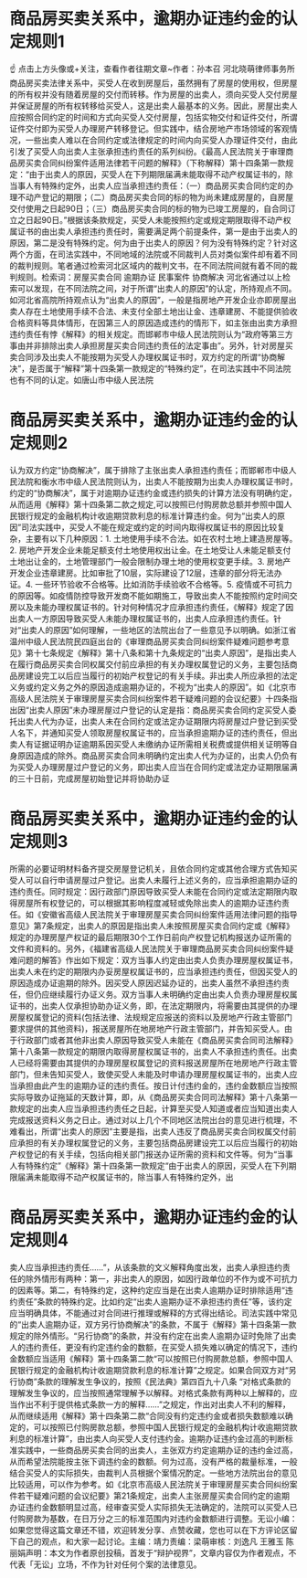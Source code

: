 # 商品房买卖关系中，逾期办证违约金的认定规则1

☝ 点击上方头像或+关注，查看作者往期文章~作者：孙本召 河北晓萌律师事务所商品房买卖法律关系中，买受人在收到房屋后，虽然拥有了房屋的使用权，但房屋的所有权并没有随着房屋的交付而转移。作为房屋的出卖人，须向买受人交付房屋并保证房屋的所有权转移给买受人，这是出卖人最基本的义务。因此，房屋出卖人应按照合同约定的时间和方式向买受人交付房屋，包括实物交付和证件交付，所谓证件交付即为买受人办理房产转移登记。但实践中，结合房地产市场领域的客观情况，一些出卖人难以在合同约定或法律规定的时间内向买受人办理证件交付，由此引发了买受人向出卖人主张承担违约责任的系列纠纷。《最高人民法院关于审理商品房买卖合同纠纷案件适用法律若干问题的解释》（下称解释）第十四条第一款规定：“由于出卖人的原因，买受人在下列期限届满未能取得不动产权属证书的，除当事人有特殊约定外，出卖人应当承担违约责任：（一）商品房买卖合同约定的办理不动产登记的期限；（二）商品房买卖合同的标的物为尚未建成房屋的，自房屋交付使用之日起90日；（三）商品房买卖合同的标的物为已竣工房屋的，自合同订立之日起90日。”根据该条款规定，买受人未能按照约定或规定期限取得不动产权属证书的由出卖人承担违约责任时，需要满足两个前提条件，第一是由于出卖人的原因，第二是没有特殊约定。何为由于出卖人的原因？何为没有特殊约定？针对这两个方面，在司法实践中，不同地域的法院或不同裁判人员对类似案件却有着不同的裁判规则。笔者通过检索河北区域内的裁判文书，在不同法院间就有着不同的裁判规则。检索词：房屋买卖合同 逾期办证  民事案件 协商解决 河北省通过以上检索可以发现，在不同法院之间，对于所谓“出卖人的原因”的认定，所持观点不同。如河北省高院所持观点认为“出卖人的原因”，一般是指房地产开发企业亦即房屋出卖人存在土地使用手续不合法、未支付全部土地出让金、违章建房、不能提供验收合格资料等具体情形，在因第三人的原因造成违约的情形下，如主张由出卖方承担违约责任有悖《解释》的相关规定。而邯郸市中级人民法院则认为“政府等第三方事由并非排除出卖人承担房屋买卖合同违约责任的法定事由”。另外，针对房屋买卖合同涉及出卖人不能按期为买受人办理权属证书时，双方约定的所谓“协商解决”，是否属于“解释”第十四条第一款规定的“特殊约定”，在司法实践中不同法院也有不同的认定。如唐山市中级人民法院

# 商品房买卖关系中，逾期办证违约金的认定规则2

认为双方约定“协商解决”，属于排除了主张出卖人承担违约责任；而邯郸市中级人民法院和衡水市中级人民法院则认为，出卖人不能按期为出卖人办理权属证书时，约定的“协商解决”，属于对逾期办证违约金或违约损失的计算方法没有明确约定，从而适用《解释》第十四条第二款之规定,可以按照已付购房款总额并参照中国人民银行规定的金融机构计收逾期贷款利息的标准计算违约金。何为“出卖人的原因”司法实践中，买受人不能在规定或约定的时间内取得权属证书的原因比较复杂，主要有以下几种原因：1. 土地使用手续不合法。如在农村土地上建造房屋等。2. 房地产开发企业未能足额支付土地使用权出让金。在土地受让人未能足额支付土地出让金的，土地管理部门一般会限制办理土地的使用权变更手续。3. 房地产开发企业违章建房。比如审批了10层，实际建设了12层，违章的部分将无法办证。4. 一些环节验收不合格等。比如消防手续验收不合格等。5. 疫情或不可抗力的原因等。如疫情防控导致开发商不能如期施工，导致出卖人不能按照约定时间交房以及未能办理权属证书的。针对何种情况才应承担违约责任，《解释》规定了因出卖人一方原因导致买受人未能办理权属证书的，出卖人应承担违约责任。针对“出卖人的原因”如何理解，一些地区的法院出台了一些意见予以明确。如浙江省温州中级人民法院民四庭出台的《审理商品房买卖合同纠纷案件疑难问题参考意见》第十七条规定《解释》第十八条和第十九条规定的“出卖人原因”，是指出卖人在履行商品房买卖合同权属交付前应承担的有关办理权属登记的义务，主要包括商品房建设完工以后应当履行的初始产权登记的有关手续。非出卖人所应承担的法定义务或约定义务之外的原因造成逾期办证的，不视为“出卖人的原因”。如《北京市高级人民法院关于审理房屋买卖合同纠纷案件若干疑难问题的会议纪要》十四条指出因“出卖人原因”未办理房屋过户登记的认定是指：商品房买卖合同约定买受人委托出卖人代为办证，出卖人未在合同约定或法定办证期限内将房屋过户登记到买受人名下，并通知买受人领取房屋权属证书的，应当承担逾期办证的违约责任，但出卖人有证据证明办证逾期系因买受人未缴纳办证所需相关税费或提供相关证明等自身原因造成的除外。商品房买卖合同未明确约定出卖人代为办证的，出卖人仍负有为买受人办理房屋过户登记的义务，即出卖人应当在合同约定或法定办证期限届满的三十日前，完成房屋初始登记并将协助办证

# 商品房买卖关系中，逾期办证违约金的认定规则3

所需的必要证明材料备齐提交房屋登记机关，且依合同约定或其他合理方式告知买受人可以自行申请房屋过户登记。出卖人未履行上述义务的，应当承担逾期办证的违约责任。同时规定：因行政部门原因导致买受人未能在合同约定或法定期限内取得房屋所有权登记的，可以根据其影响程度减轻或免除出卖人的逾期办证违约责任。如《安徽省高级人民法院关于审理房屋买卖合同纠纷案件适用法律问题的指导意见》第7条规定，出卖人的原因是指出卖人未按照房屋买卖合同约定或《解释》规定的办理房屋产权证的最后期限30个工作日前向产权登记机构报送办证所需的文件和资料的。另外，《福建省高级人民法院关于审理商品房买卖合同纠纷案件疑难问题的解答》作出如下规定：双方当事人约定由出卖人负责办理房屋权属证书，出卖人未在约定的期限内办妥房屋权属证书的，应当承担违约责任，但因买受人的原因造成办证逾期的除外。因买受人原因迟延办证的，出卖人虽然不承担违约责任，但仍应继续履行办证义务。双方当事人未明确约定由出卖人负责办理房屋权属证书的，出卖人仅承担协助办证义务，即，在法定期限内，将需要由其提供的办理房屋权属登记的资料(包括法律、法规规定应报送的资料以及房地产行政主管部门要求提供的其他资料)，报送房屋所在地房地产行政主管部门，并告知买受人。由于行政部门或者其他非出卖人原因导致买受人未能在《商品房买卖合同司法解释》第十八条第一款规定的期限内取得房屋权属证书的，出卖人不承担违约责任。出卖人已经将需要由其提供的办理房屋权属登记的资料报送房屋所在地房地产行政主管部门，但未告知买受人，致使买受人未能及时申请办理房屋权属证书的，出卖人应当承担由此产生的逾期办证的违约责任。按日计付违约金的，违约金数额应当按照实际导致办证拖延的天数计算，即，从《商品房买卖合同司法解释》第十八条第一款规定的出卖人应当承担违约责任之日起，计算至买受人知道或者应当知道出卖人完成报送资料义务之日止。通过对以上几个不同地区法院出台的意见进行梳理，不难看出，所谓“出卖人的原因”主要是指，出卖人违反了商品房买卖合同权属交付前应承担的有关办理权属登记的义务，主要包括商品房建设完工以后应当履行的初始产权登记的有关手续，包括向相关部门报送办证所需的资料和文件等。何为“当事人有特殊约定”《解释》第十四条第一款规定“由于出卖人的原因，买受人在下列期限届满未能取得不动产权属证书的，除当事人有特殊约定外，出

# 商品房买卖关系中，逾期办证违约金的认定规则4

卖人应当承担违约责任……”，从该条款的文义解释角度出发，出卖人承担违约责任的除外情形有两种：第一，非出卖人的原因，如因行政单位的不作为或不可抗力的因素等。第二，有特殊约定，这种约定应当是在出卖人逾期办证时排除适用“违约责任”条款的特殊约定。比如约定“出卖人逾期办证不承担违约责任”等，该约定应当明确具体，不能通过对合同进行推理或解释的方式得出结论。司法实践中常见的“出卖人逾期办证，双方另行协商解决”的条款，不属于《解释》第十四条第一款规定的除外情形。“另行协商”的条款，并没有约定在出卖人逾期办证时免除了出卖人的违约责任，更没有约定违约金的数额，在买受人损失难以确定的情况下，违约金数额应当适用《解释》第十四条第二款“可以按照已付购房款总额，参照中国人民银行规定的金融机构计收逾期贷款利息的标准计算”之规定。如果合同双方对“另行协商”条款的理解发生争议的，按照《民法典》第四百九十八条 “对格式条款的理解发生争议的，应当按照通常理解予以解释。对格式条款有两种以上解释的，应当作出不利于提供格式条款一方的解释……”之规定，作出对出卖人不利的解释，从而继续适用《解释》第十四条第二款“合同没有约定违约金或者损失数额难以确定的，可以按照已付购房款总额，参照中国人民银行规定的金融机构计收逾期贷款利息的标准计算”，由出卖人向买受人支付违约金。逾期办证违约金过高的判断标准实践中，一些商品房买卖合同的出卖人，主张双方约定逾期办证的违约金过高，从而希望法院能按主张下调违约金的数额。何为过高，没有严格的裁量标准，一般结合买受人的实际损失，由裁判人员根据个案情况酌定。一些地方法院出台的意见比较适用，可以作为参考。如《北京市高级人民法院关于审理房屋买卖合同纠纷案件若干疑难问题的会议纪要》第21条规定，出卖人主张房屋买卖合同约定的逾期办证违约金数额明显过高，经审查买受人实际损失无法确定的，法院可以买受人已付购房款为基数，在日万分之三的标准范围内对违约金数额进行调整。无讼小编：如果您觉得这篇文章还不错，欢迎转发分享、点赞收藏，您也可以在下方评论区留下自己的观点，和大家一起讨论。主编：靖力责编：梁萌审核：刘逸凡 王雅玉 陈丽娟声明：本文为作者原创投稿，首发于“辩护视界”，文章内容仅为作者观点，不代表「无讼」立场，不作为针对任何个案的法律意见。

